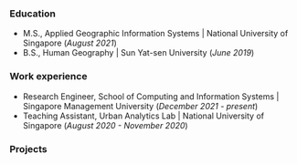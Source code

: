 ### Education							       		
- M.S., Applied Geographic Information Systems	| National University of Singapore (_August 2021_)	 			        		
- B.S., Human Geography | Sun Yat-sen University (_June 2019_)
  
### Work experience 
- Research Engineer, School of Computing and Information Systems | Singapore Management University (_December 2021 - present_)
- Teaching Assistant, Urban Analytics Lab | National University of Singapore (_August 2020 - November 2020_)
  
### Projects
